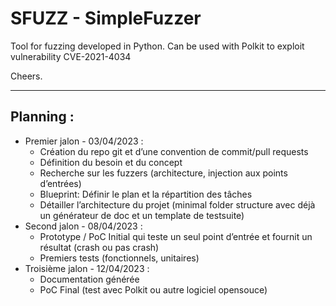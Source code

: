 # SFUZZ - SimpleFuzzer

Tool for fuzzing developed in Python.
Can be used with Polkit to exploit vulnerability CVE-2021-4034

Cheers.

---

## Planning :        
-	Premier jalon - 03/04/2023 : 	
	-	Création du repo git et d’une convention de commit/pull requests
	-	Définition du besoin et du concept
	-	Recherche sur les fuzzers (architecture, injection aux points d’entrées)
	-	Blueprint: Définir le plan et la répartition des tâches
	-	Détailler l’architecture du projet (minimal folder structure avec déjà un générateur de doc et un template de testsuite)
-	Second jalon - 08/04/2023 : 
	-	Prototype / PoC Initial qui teste un seul point d’entrée et fournit un résultat (crash ou pas crash)
	-	Premiers tests (fonctionnels, unitaires)
-	Troisième jalon - 12/04/2023 : 
	-	Documentation générée
	-	PoC Final (test avec Polkit ou autre logiciel opensouce)
